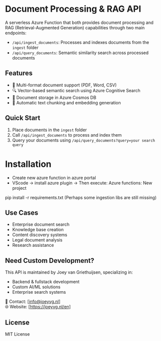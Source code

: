 # Document Processing & RAG API

A serverless Azure Function that both provides document processing and RAG (Retrieval-Augmented Generation) capabilities through two main endpoints:

- `/api/ingest_documents`: Processes and indexes documents from the `ingest` folder
- `/api/query_documents`: Semantic similarity search across processed documents

## Features

- 📄 Multi-format document support (PDF, Word, CSV)
- 🔍 Vector-based semantic search using Azure Cognitive Search
- 💾 Document storage in Azure Cosmos DB
- 🔄 Automatic text chunking and embedding generation

## Quick Start

1. Place documents in the `ingest` folder
2. Call `/api/ingest_documents` to process and index them
3. Query your documents using `/api/query_documents?query=your search query`

# Installation
- Create new azure function in azure portal
- VScode -> install azure plugin -> Then execute: Azure functions: New project

pip install -r requirements.txt
(Perhaps some ingestion libs are still missing)


## Use Cases
- Enterprise document search
- Knowledge base creation
- Content discovery systems
- Legal document analysis
- Research assistance

## Need Custom Development?
This API is maintained by Joey van Griethuijsen, specializing in:
- Backend & fullstack development
- Custom AI/ML solutions
- Enterprise search systems

📧 Contact: [info@joeyvg.nl]  
🌐 Website: [https://joeyvg.nl/en]

## License
MIT License